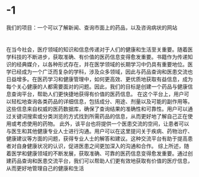 # -1
我们的项目：一个可以了解新闻、查询市面上的药品，以及咨询病状的网站 
#
在当今社会，医疗领域的知识和信息传递对于人们的健康和生活至关重要。随着医学科技的不断进步，获取准确、有价值的医药信息变得愈发重要。书籍作为传递知识的经典媒介，以各种形式存在，并在医学领域的长期学习中仍具有重要地位。医学已经成为一个广泛而复杂的学科，涉及众多领域，因此与药品查询和医患交流也日益增多。在医药学习和健康管理中，如何更高效、更优质地获取有益信息，成为每个关心健康的人都需要面对的问题。因此，我们的目标是创建一个药品与健康信息查询平台，帮助人们更快捷地获得有价值的医药信息。 在这个平台上，用户可以轻松地查询各类药品的详细信息，包括成分、用途、剂量以及可能的副作用等。这些信息来自权威的医药数据库，确保了查询结果的准确性和可靠性。用户可以通过关键词搜索或分类浏览的方式找到所需药品的信息，从而更好地了解自己正在使用或考虑使用的药物。 此外，该平台也将提供一个医患交流的空间，让患者可以与医生和其他健康专业人士进行沟通。用户可以在这里提问关于疾病、药物治疗、健康建议等方面的问题，获得专业人士的解答和建议。这种交流平台有助于提高患者对自身健康状况的认识，促进医患之间更加深入的沟通和合作。 综上所述，随着医学和健康领域的不断发展，获取准确、可靠的医药信息变得愈发重要。通过创建药品查询和医患交流平台，我们可以帮助人们更有效地获取有价值的医疗信息，从而更好地管理自己的健康和生活 
